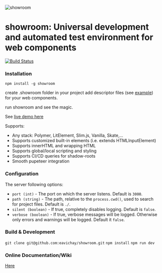 ![showroom](../app/client/assets/showroom-bg.png)

# showroom: Universal development and automated test environment for web components

[![Build Status](https://semaphoreci.com/api/v1/eavichay/showroom/branches/master/badge.svg)](https://semaphoreci.com/eavichay/showroom)

### Installation

`npm install -g showroom`

create .showroom folder in your project
add descriptor files (see [example](https://github.com/eavichay/showroom/tree/master/example/.showroom)) for your web components.

run showroom and see the magic.

See [live demo here](https://showroomjs.com)

Supports:
- Any stack: Polymer, LitElement, Slim.js, Vanilla, Skate,...
- Supports customized built-in elements (i.e. extends HTMLInputElement)
- Supports innerHTML and wrapping HTML
- Supports global/local scripting and styling
- Supports CI/CD queries for shadow-roots
- Smooth pupeteer integration

### Configuration

The server following options:
- `port (int)` - The port on which the server listens. Default is `3000`.
- `path (string)` - The path, relative to the `process.cwd()`, used to search for project files. Default is `./`.
- `silent (boolean)` - If true, completely disables logging. Default is `false`.
- `verbose (boolean)` - If true, verbose messages will be logged. Otherwise only errors and warnings will be logged. Default it `false`.

### Build & Development
`git clone git@github.com:eavichay/showroom.git`
`npm install`
`npm run dev`

### Online Documentation/Wiki
[Here](https://github.com/eavichay/showroom/wiki)
